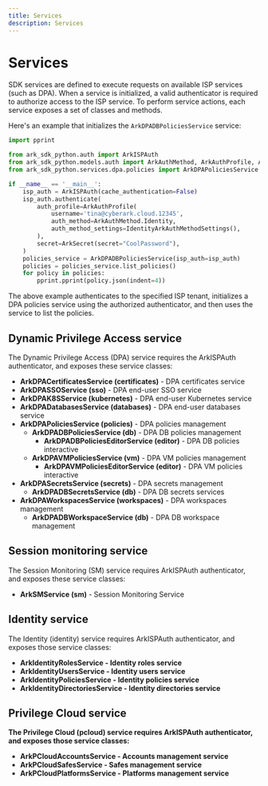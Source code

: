 ```yaml
---
title: Services
description: Services
---
```


# Services

SDK services are defined to execute requests on available ISP services (such as DPA). When a service is initialized, a valid authenticator is required to authorize access to the ISP service. To perform service actions, each service exposes a set of classes and methods.

Here's an example that initializes the `ArkDPADBPoliciesService` service:

```python
import pprint

from ark_sdk_python.auth import ArkISPAuth
from ark_sdk_python.models.auth import ArkAuthMethod, ArkAuthProfile, ArkSecret, IdentityArkAuthMethodSettings
from ark_sdk_python.services.dpa.policies import ArkDPAPoliciesService

if __name__ == '__main__':
    isp_auth = ArkISPAuth(cache_authentication=False)
    isp_auth.authenticate(
        auth_profile=ArkAuthProfile(
            username='tina@cyberark.cloud.12345',
            auth_method=ArkAuthMethod.Identity,
            auth_method_settings=IdentityArkAuthMethodSettings(),
        ),
        secret=ArkSecret(secret="CoolPassword"),
    )
    policies_service = ArkDPADBPoliciesService(isp_auth=isp_auth)
    policies = policies_service.list_policies()
    for policy in policies:
        pprint.pprint(policy.json(indent=4))
```

The above example authenticates to the specified ISP tenant, initializes a DPA policies service using the authorized authenticator, and then uses the service to list the policies.

## Dynamic Privilege Access service

The Dynamic Privilege Access (DPA) service requires the ArkISPAuth authenticator, and exposes these service classes:

- <b>ArkDPACertificatesService (certificates)</b> - DPA certificates service
- <b>ArkDPASSOService (sso)</b> - DPA end-user SSO service
- <b>ArkDPAK8SService (kubernetes)</b> - DPA end-user Kubernetes service
- <b>ArkDPADatabasesService (databases)</b> - DPA end-user databases service
- <b>ArkDPAPoliciesService (policies)</b> - DPA policies management
    - <b>ArkDPADBPoliciesService (db)</b> - DPA DB policies management
        - **ArkDPADBPoliciesEditorService (editor)** - DPA DB policies interactive
    - <b>ArkDPAVMPoliciesService (vm)</b> - DPA VM policies management
        - **ArkDPAVMPoliciesEditorService (editor)** - DPA VM policies interactive
- <b>ArkDPASecretsService (secrets)</b> - DPA secrets management
    - <b>ArkDPADBSecretsService (db)</b> - DPA DB secrets services
- <b>ArkDPAWorkspacesService (workspaces)</b> - DPA workspaces management
    - <b>ArkDPADBWorkspaceService (db)</b> - DPA DB workspace management


## Session monitoring service
The Session Monitoring (SM) service requires ArkISPAuth authenticator, and exposes these service classes:
- <b>ArkSMService (sm)</b> - Session Monitoring Service


## Identity service
The Identity (identity) service requires ArkISPAuth authenticator, and exposes those service classes:
- <b>ArkIdentityRolesService - Identity roles service
- <b>ArkIdentityUsersService - Identity users service
- <b>ArkIdentityPoliciesService - Identity policies service
- <b>ArkIdentityDirectoriesService - Identity directories service


## Privilege Cloud service
The Privilege Cloud (pcloud) service requires ArkISPAuth authenticator, and exposes those service classes:
- <b>ArkPCloudAccountsService</b> - Accounts management service
- <b>ArkPCloudSafesService</b> - Safes management service
- <b>ArkPCloudPlatformsService</b> - Platforms management service
